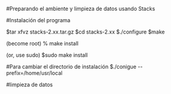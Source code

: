 #Preparando  el ambiente y limpieza de datos usando Stacks

#Instalación del programa

$tar xfvz stacks-2.xx.tar.gz
$cd stacks-2.xx
$./configure
$make

(become root)
% make install

(or, use sudo)
$sudo make install

#Para cambiar el directorio de instalación
$./conigue --prefix=/home/usr/local

#limpieza de datos
